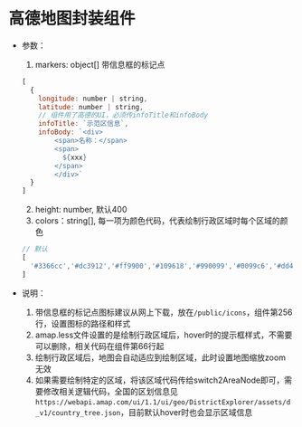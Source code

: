 
# 高德地图封装组件

- 参数：
  1. markers: object[]  带信息框的标记点
    ```js
    [
      {
        longitude: number | string,
        latitude: number | string,
        // 组件用了高德的UI，必须传infoTitle和infoBody
        infoTitle: `示范区信息`,
        infoBody: `<div>
            <span>名称：</span>
            <span>
              ${xxx}
            </span>
            </div>`
      }
    ]
    ```
  2. height: number, 默认400
  3. colors：string[], 每一项为颜色代码，代表绘制行政区域时每个区域的颜色
    ```js
    // 默认
    [
      '#3366cc','#dc3912','#ff9900','#109618','#990099','#0099c6','#dd4477','#66aa00','#b82e2e','#316395','#994499','#22aa99','#aaaa11','#6633cc','#e67300','#8b0707','#651067','#329262','#5574a6','#3b3eac'
    ]
    ```

- 说明：
  1. 带信息框的标记点图标建议从网上下载，放在```/public/icons```，组件第256行，设置图标的路径和样式
  2. amap.less文件设置的是绘制行政区域后，hover时的提示框样式，不需要可以删除，相关代码在组件第66行起
  3. 绘制行政区域后，地图会自动适应到绘制区域，此时设置地图缩放zoom无效
  3. 如果需要绘制特定的区域，将该区域代码传给switch2AreaNode即可，需要修改相关逻辑代码，全国的区划信息见```https://webapi.amap.com/ui/1.1/ui/geo/DistrictExplorer/assets/d_v1/country_tree.json```，目前默认hover时也会显示区域信息